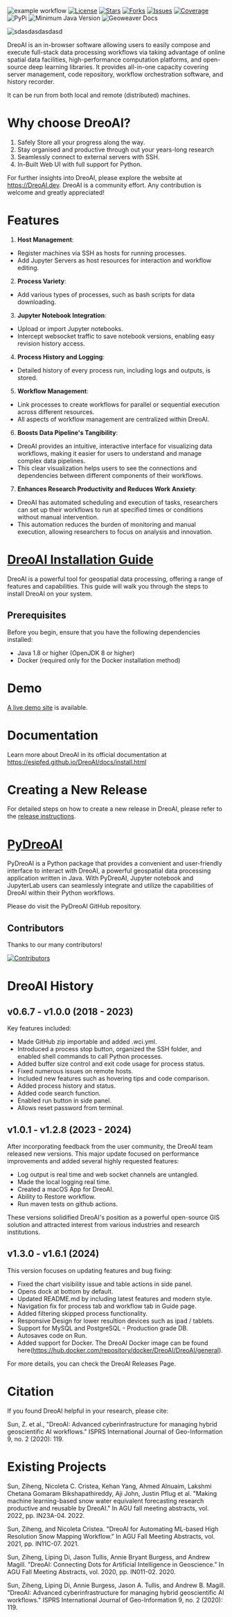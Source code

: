 ![example workflow](
https://img.shields.io/github/actions/workflow/status/ESIPFed/Geoweaver/release_workflow.yml?branch=v1.5.2-pre&style=for-the-badge
)
[![License](
https://img.shields.io/github/license/ESIPFed/Geoweaver?style=for-the-badge
)](https://github.com/ESIPFed/Geoweaver/blob/main/LICENSE)
[![Stars](
https://img.shields.io/github/stars/ESIPFed%2FGeoweaver?style=for-the-badge
)](https://github.com/ESIPFed/Geoweaver/stargazers) 
[![Forks](
https://img.shields.io/github/forks/ESIPFed/Geoweaver?style=for-the-badge&color=%23f2b40a
)](https://github.com/ESIPFed/Geoweaver/network/members)
[![Issues](
https://img.shields.io/github/issues/ESIPFed/Geoweaver?style=for-the-badge&color=%2363c1ff
)](https://github.com/ESIPFed/Geoweaver/issues) [![Coverage](
https://img.shields.io/codecov/c/github/ESIPFed/Geoweaver?style=for-the-badge
)](https://codecov.io/)
![PyPi](https://img.shields.io/pypi/v/pyGeoweaver?style=for-the-badge) 
![Minimum Java Version](https://img.shields.io/badge/Java-11%2B-%23ed8b02?style=for-the-badge&logo=openjdk
)
![Geoweaver Docs](https://img.shields.io/badge/Docs-DreoAI-%23c4ff7d?style=for-the-badge&logo=readthedocs&link=https%3A%2F%2FDreoAI.dev%2F
)

![sdasdasdasdasd](https://github.com/user-attachments/assets/d02b6e6f-56fb-424c-b3e3-90650a487cef)





DreoAI is an in-browser software allowing users to easily compose and execute full-stack data processing workflows via taking advantage of online spatial data facilities, high-performance computation platforms, and open-source deep learning libraries. It provides all-in-one capacity covering server management, code repository, workflow orchestration software, and history recorder. 

It can be run from both local and remote (distributed) machines.

# Why choose DreoAI?

1) Safely Store all your progress along the way.
2) Stay organised and productive through out your years-long research
4) Seamlessly connect to external servers with SSH.
5) In-Built Web UI with full support for Python.

For further insights into DreoAI, please explore the website at https://DreoAI.dev.
DreoAI is a community effort. Any contribution is welcome and greatly appreciated! 

# Features

1) **Host Management**:
  - Register machines via SSH as hosts for running processes.
  - Add Jupyter Servers as host resources for interaction and workflow editing.

2) **Process Variety**:
  - Add various types of processes, such as bash scripts for data downloading.

3) **Jupyter Notebook Integration**:
  - Upload or import Jupyter notebooks.
  - Intercept websocket traffic to save notebook versions, enabling easy revision history access.

4) **Process History and Logging**:
  - Detailed history of every process run, including logs and outputs, is stored.

5) **Workflow Management**:
  - Link processes to create workflows for parallel or sequential execution across different resources.
  - All aspects of workflow management are centralized within DreoAI.

6) **Boosts Data Pipeline's Tangibility**:
  - DreoAI provides an intuitive, interactive interface for visualizing data workflows, making it easier for users to understand and manage complex data pipelines.
  - This clear visualization helps users to see the connections and dependencies between different components of their workflows.

7) **Enhances Research Productivity and Reduces Work Anxiety**:
  - DreoAI has automated scheduling and execution of tasks, researchers can set up their workflows to run at specified times or conditions without manual intervention. 
  - This automation reduces the burden of monitoring and manual execution, allowing researchers to focus on analysis and innovation. 

# [DreoAI Installation Guide](docs/install.md)

DreoAI is a powerful tool for geospatial data processing, offering a range of features and capabilities. This guide will walk you through the steps to install DreoAI on your system.

## Prerequisites

Before you begin, ensure that you have the following dependencies installed:

- Java 1.8 or higher (OpenJDK 8 or higher)
- Docker (required only for the Docker installation method)

# Demo

[A live demo site](https://geobrain.csiss.gmu.edu/DreoAI) is available.

# Documentation

Learn more about DreoAI in its official documentation at https://esipfed.github.io/DreoAI/docs/install.html

# Creating a New Release

For detailed steps on how to create a new release in DreoAI, please refer to the [release instructions](docs/release_upgrade.md).


# [PyDreoAI](https://github.com/ESIPFed/pyDreoAI)

PyDreoAI is a Python package that provides a convenient and user-friendly interface to interact with DreoAI, a powerful geospatial data processing application written in Java. With PyDreoAI, Jupyter notebook and JupyterLab users can seamlessly integrate and utilize the capabilities of DreoAI within their Python workflows.

Please do visit the PyDreoAI GitHub repository.

## Contributors

Thanks to our many contributors!

[![Contributors](https://contrib.rocks/image?repo=ESIPFed/DreoAI)](https://github.com/ESIPFed/DreoAI/graphs/contributors)


# DreoAI History

## v0.6.7 - v1.0.0 (2018 - 2023)

Key features included:

* Made GitHub zip importable and added .wci.yml.
* Introduced a process stop button, organized the SSH folder, and enabled shell commands to call Python processes.
* Added buffer size control and exit code usage for process status.
* Fixed numerous issues on remote hosts.
* Included new features such as hovering tips and code comparison.
* Added process history and status.
* Added code search function.
* Enabled run button in side panel.
* Allows reset password from terminal.

## v1.0.1 - v1.2.8 (2023 - 2024)

After incorporating feedback from the user community, the DreoAI team released new versions. This major update focused on performance improvements and added several highly requested features:

* Log output is real time and web socket channels are untangled.
* Made the local logging real time.
* Created a macOS App for DreoAI.
* Ability to Restore workflow.
* Run maven tests on github actions.

These versions solidified DreoAI's position as a powerful open-source GIS solution and attracted interest from various industries and research institutions.

## v1.3.0 - v1.6.1 (2024)

This version focuses on updating features and bug fixing:

* Fixed the chart visibility issue and table actions in side panel.
* Opens dock at bottom by default.
* Updated README.md by including latest features and modern style.
* Navigation fix for process tab and workflow tab in Guide page.
* Added filtering skipped process functionality.
* Responsive Design for lower resultion devices such as ipad / tablets.
* Support for MySQL and PostgreSQL - Production grade DB.
* Autosaves code on Run.
* Added support for Docker. The DreoAI Docker image can be found here(https://hub.docker.com/repository/docker/DreoAI/DreoAI/general).

For more details, you can check the DreoAI Releases Page.


# Citation

If you found DreoAI helpful in your research, please cite: 

Sun, Z. et al., "DreoAI: Advanced cyberinfrastructure for managing hybrid geoscientific AI workflows." ISPRS International Journal of Geo-Information 9, no. 2 (2020): 119.


# Existing Projects

Sun, Ziheng, Nicoleta C. Cristea, Kehan Yang, Ahmed Alnuaim, Lakshmi Chetana Gomaram Bikshapathireddy, Aji John, Justin Pflug et al. "Making machine learning-based snow water equivalent forecasting research productive and reusable by DreoAI." In AGU fall meeting abstracts, vol. 2022, pp. IN23A-04. 2022.

Sun, Ziheng, and Nicoleta Cristea. "DreoAI for Automating ML-based High Resolution Snow Mapping Workflow." In AGU Fall Meeting Abstracts, vol. 2021, pp. IN11C-07. 2021.

Sun, Ziheng, Liping Di, Jason Tullis, Annie Bryant Burgess, and Andrew Magill. "DreoAI: Connecting Dots for Artificial Intelligence in Geoscience." In AGU Fall Meeting Abstracts, vol. 2020, pp. IN011-02. 2020.

Sun, Ziheng, Liping Di, Annie Burgess, Jason A. Tullis, and Andrew B. Magill. "DreoAI: Advanced cyberinfrastructure for managing hybrid geoscientific AI workflows." ISPRS International Journal of Geo-Information 9, no. 2 (2020): 119.


